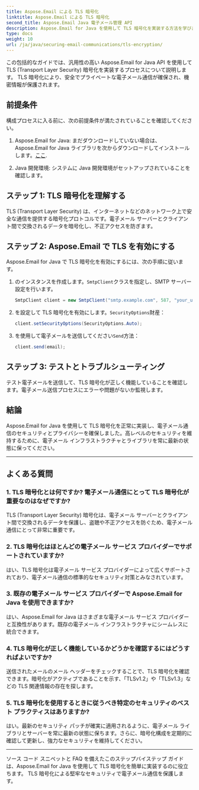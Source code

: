 ```yaml
---
title: Aspose.Email による TLS 暗号化
linktitle: Aspose.Email による TLS 暗号化
second_title: Aspose.Email Java 電子メール管理 API
description: Aspose.Email for Java を使用して TLS 暗号化を実装する方法を学びます。安全な電子メール通信については、ソース コードと FAQ を含むステップバイステップ ガイドに従ってください。
type: docs
weight: 10
url: /ja/java/securing-email-communications/tls-encryption/
---
```


この包括的なガイドでは、汎用性の高い Aspose.Email for Java API を使用して TLS (Transport Layer Security) 暗号化を実装するプロセスについて説明します。 TLS 暗号化により、安全でプライベートな電子メール通信が確保され、機密情報が保護されます。

## 前提条件

構成プロセスに入る前に、次の前提条件が満たされていることを確認してください。

1.  Aspose.Email for Java: まだダウンロードしていない場合は、Aspose.Email for Java ライブラリを次からダウンロードしてインストールします。[ここ](https://releases.aspose.com/email/java/).

2. Java 開発環境: システムに Java 開発環境がセットアップされていることを確認します。

## ステップ 1: TLS 暗号化を理解する

TLS (Transport Layer Security) は、インターネットなどのネットワーク上で安全な通信を提供する暗号化プロトコルです。電子メール サーバーとクライアント間で交換されるデータを暗号化し、不正アクセスを防ぎます。

## ステップ 2: Aspose.Email で TLS を有効にする

Aspose.Email for Java で TLS 暗号化を有効にするには、次の手順に従います。

1. のインスタンスを作成します。`SmtpClient`クラスを指定し、SMTP サーバー設定を行います。

   ```java
   SmtpClient client = new SmtpClient("smtp.example.com", 587, "your_username", "your_password");
   ```

2. を設定して TLS 暗号化を有効にします。`SecurityOptions`財産：

   ```java
   client.setSecurityOptions(SecurityOptions.Auto);
   ```

3. を使用して電子メールを送信してください`Send`方法：

   ```java
   client.send(email);
   ```

## ステップ 3: テストとトラブルシューティング

テスト電子メールを送信して、TLS 暗号化が正しく機能していることを確認します。電子メール送信プロセスにエラーや問題がないか監視します。

## 結論

Aspose.Email for Java を使用して TLS 暗号化を正常に実装し、電子メール通信のセキュリティとプライバシーを確保しました。高レベルのセキュリティを維持するために、電子メール インフラストラクチャとライブラリを常に最新の状態に保ってください。

---

## よくある質問

### 1. TLS 暗号化とは何ですか? 電子メール通信にとって TLS 暗号化が重要なのはなぜですか?

TLS (Transport Layer Security) 暗号化は、電子メール サーバーとクライアント間で交換されるデータを保護し、盗聴や不正アクセスを防ぐため、電子メール通信にとって非常に重要です。

### 2. TLS 暗号化はほとんどの電子メール サービス プロバイダーでサポートされていますか?

はい、TLS 暗号化は電子メール サービス プロバイダーによって広くサポートされており、電子メール通信の標準的なセキュリティ対策とみなされています。

### 3. 既存の電子メール サービス プロバイダーで Aspose.Email for Java を使用できますか?

はい、Aspose.Email for Java はさまざまな電子メール サービス プロバイダーと互換性があります。既存の電子メール インフラストラクチャにシームレスに統合できます。

### 4. TLS 暗号化が正しく機能しているかどうかを確認するにはどうすればよいですか?

送信されたメールのメール ヘッダーをチェックすることで、TLS 暗号化を確認できます。暗号化がアクティブであることを示す、「TLSv1.2」や「TLSv1.3」などの TLS 関連情報の存在を探します。

### 5. TLS 暗号化を使用するときに従うべき特定のセキュリティのベスト プラクティスはありますか?

はい。最新のセキュリティ パッチが確実に適用されるように、電子メール ライブラリとサーバーを常に最新の状態に保ちます。さらに、暗号化構成を定期的に確認して更新し、強力なセキュリティを維持してください。

---

ソース コード スニペットと FAQ を備えたこのステップバイステップ ガイドは、Aspose.Email for Java を使用して TLS 暗号化を簡単に実装するのに役立ちます。 TLS 暗号化による堅牢なセキュリティで電子メール通信を保護します。